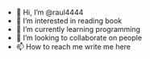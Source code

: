 - 👋 Hi, I’m @raul4444
- 👀 I’m interested in reading book
- 🌱 I’m currently learning programming
- 💞️ I’m looking to collaborate on people
- 📫 How to reach me write me here

<!---
raul4444/raul4444 is a ✨ special ✨ repository because its `README.md` (this file) appears on your GitHub profile.
You can click the Preview link to take a look at your changes.
--->

